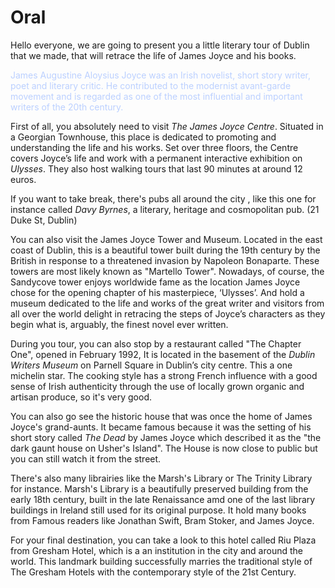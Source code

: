 # Oral 

Hello everyone, we are going to present you a little literary tour of Dublin that 
we made, that will retrace the life of James Joyce and his books.

<p style="color: #BBD0FF;">James Augustine Aloysius Joyce was an Irish novelist, short story writer, poet and literary critic. 
He contributed to the modernist avant-garde movement and is regarded as one of the most influential 
and important writers of the 20th century.</p>

First of all, you absolutely need to visit *The James Joyce Centre*. Situated in a
Georgian Townhouse, this place is dedicated to promoting and understanding the life 
and his works. Set over three floors, the Centre covers Joyce’s life and work with 
a permanent interactive exhibition on *Ulysses*. They also host walking tours that 
last 90 minutes at around 12 euros.

If you want to take break, there's pubs all around the city , like this one for
instance called *Davy Byrnes*, a literary, heritage and cosmopolitan pub.
(21 Duke St, Dublin) 

You can also visit the James Joyce Tower and Museum. Located in the east coast of 
Dublin, this is a beautiful tower built during the 19th century by the British 
in response to a threatened invasion by Napoleon Bonaparte. These towers are most 
likely known as "Martello Tower". Nowadays, of course, the Sandycove tower enjoys 
worldwide fame as the location James Joyce chose for the opening chapter of 
his masterpiece, ‘Ulysses’. And hold a museum dedicated to the life and works of 
the great writer and visitors from all over the world delight in retracing 
the steps of Joyce’s characters as they begin what is, arguably, the finest novel 
ever written.

During you tour, you can also stop by a restaurant called "The Chapter One", opened 
in February 1992, It is located in the basement of the *Dublin Writers Museum* on Parnell 
Square in Dublin’s city centre. This a one michelin star. The cooking style has a strong 
French influence with a good sense of Irish authenticity through the use of locally grown 
organic and artisan produce, so it's very good. 

You can also go see the historic house that was once the home of James Joyce's grand-aunts.
It became famous because it was the setting of his short story called *The Dead* by 
James Joyce which described it as the "the dark gaunt house on Usher's Island". The House is 
now close to public but you can still watch it from the street. 

There's also many librairies like the Marsh's Library or The Trinity Library for instance. 
Marsh's Library is a beautifully preserved building from the early 18th century, built in the 
late Renaissance amd one of the last library buildings in Ireland  still used for its original 
purpose. It hold many books from Famous readers like Jonathan Swift, Bram Stoker, and James Joyce. 

For your final destination, you can take a look to this hotel called Riu Plaza from Gresham Hotel,
which is a an institution in the city and around the world. This landmark building successfully marries the 
traditional style of The Gresham Hotels with the contemporary style of the 21st Century.

